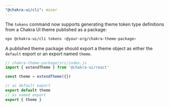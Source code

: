 ```yaml
---
"@chakra-ui/cli": minor
---
```


The `tokens` command now supports generating theme token type definitions from a Chakra UI theme published as a package:

```sh
npx @chakra-ui/cli tokens <@your-org/chakra-theme-package>
```

A published theme package should export a theme object as either the `default` export or an export named `theme`.

```jsx
// chakra-theme-package/src/index.js
import { extendTheme } from '@chakra-ui/react'

const theme = extendTheme({})

// as default export
export default theme
// as named export
export { theme }
```
